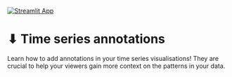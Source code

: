 
[![Streamlit App](https://static.streamlit.io/badges/streamlit_badge_black_white.svg)](https://share.streamlit.io/streamlit/example-app-time-series-annotation/main)

# ⬇ Time series annotations

Learn how to add annotations in your time series visualisations! They are crucial to help your viewers gain more context on the patterns in your data.
